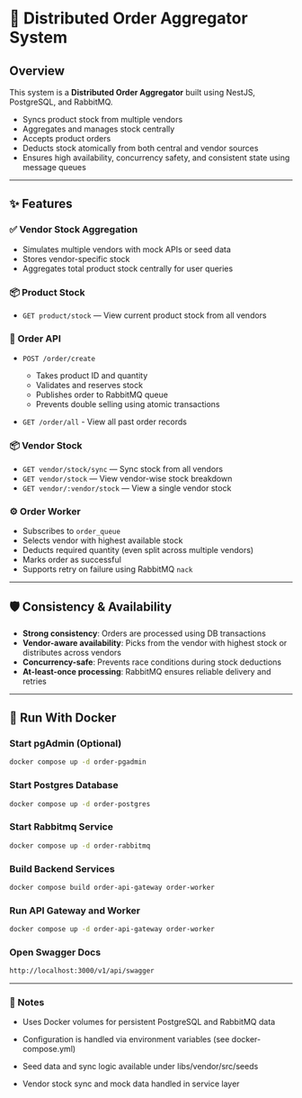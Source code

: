 # 🧩 Distributed Order Aggregator System

## Overview

This system is a **Distributed Order Aggregator** built using NestJS, PostgreSQL, and RabbitMQ.

- Syncs product stock from multiple vendors
- Aggregates and manages stock centrally
- Accepts product orders
- Deducts stock atomically from both central and vendor sources
- Ensures high availability, concurrency safety, and consistent state using message queues

---

## ✨ Features

### ✅ Vendor Stock Aggregation
- Simulates multiple vendors with mock APIs or seed data
- Stores vendor-specific stock
- Aggregates total product stock centrally for user queries

### 📦 Product Stock
- `GET product/stock` — View current product stock from all vendors


### 🛒 Order API
- `POST /order/create`
  - Takes product ID and quantity
  - Validates and reserves stock
  - Publishes order to RabbitMQ queue
  - Prevents double selling using atomic transactions

- `GET /order/all` - View all past order records



### 📦 Vendor Stock
- `GET vendor/stock/sync` — Sync stock from all vendors
- `GET vendor/stock` — View vendor-wise stock breakdown
- `GET vendor/:vendor/stock` — View a single vendor stock



### ⚙️ Order Worker
- Subscribes to `order_queue`
- Selects vendor with highest available stock
- Deducts required quantity (even split across multiple vendors)
- Marks order as successful
- Supports retry on failure using RabbitMQ `nack`

---

## 🛡️ Consistency & Availability

- **Strong consistency**: Orders are processed using DB transactions
- **Vendor-aware availability**: Picks from the vendor with highest stock or distributes across vendors
- **Concurrency-safe**: Prevents race conditions during stock deductions
- **At-least-once processing**: RabbitMQ ensures reliable delivery and retries

---

## 🐳 Run With Docker


### Start pgAdmin (Optional)
```bash
docker compose up -d order-pgadmin
```

### Start Postgres Database
```bash
docker compose up -d order-postgres
```

### Start Rabbitmq Service
```bash
docker compose up -d order-rabbitmq
```

### Build Backend Services

```bash
docker compose build order-api-gateway order-worker
```

### Run API Gateway and Worker

```bash
docker compose up -d order-api-gateway order-worker
```

### Open Swagger Docs

```bash
http://localhost:3000/v1/api/swagger
```

---


### 📌 Notes

- Uses Docker volumes for persistent PostgreSQL and RabbitMQ data

- Configuration is handled via environment variables (see docker-compose.yml)

- Seed data and sync logic available under libs/vendor/src/seeds

- Vendor stock sync and mock data handled in service layer

